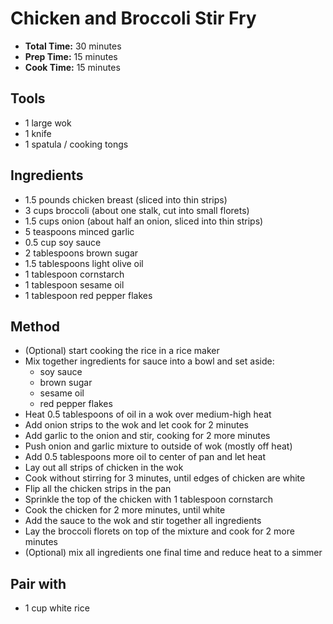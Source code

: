 # Chicken and Broccoli Stir Fry

- **Total Time:** 30 minutes
- **Prep Time:** 15 minutes
- **Cook Time:** 15 minutes

## Tools

- 1 large wok
- 1 knife
- 1 spatula / cooking tongs

## Ingredients

- 1.5 pounds chicken breast (sliced into thin strips)
- 3 cups broccoli (about one stalk, cut into small florets)
- 1.5 cups onion (about half an onion, sliced into thin strips)
- 5 teaspoons minced garlic
- 0.5 cup soy sauce
- 2 tablespoons brown sugar
- 1.5 tablespoons light olive oil
- 1 tablespoon cornstarch
- 1 tablespoon sesame oil
- 1 tablespoon red pepper flakes

## Method

- (Optional) start cooking the rice in a rice maker
- Mix together ingredients for sauce into a bowl and set aside:
    - soy sauce
    - brown sugar
    - sesame oil
    - red pepper flakes
- Heat 0.5 tablespoons of oil in a wok over medium-high heat
- Add onion strips to the wok and let cook for 2 minutes
- Add garlic to the onion and stir, cooking for 2 more minutes
- Push onion and garlic mixture to outside of wok (mostly off heat)
- Add 0.5 tablespoons more oil to center of pan and let heat
- Lay out all strips of chicken in the wok
- Cook without stirring for 3 minutes, until edges of chicken are white
- Flip all the chicken strips in the pan
- Sprinkle the top of the chicken with 1 tablespoon cornstarch
- Cook the chicken for 2 more minutes, until white
- Add the sauce to the wok and stir together all ingredients
- Lay the broccoli florets on top of the mixture and cook for 2 more minutes
- (Optional) mix all ingredients one final time and reduce heat to a simmer

## Pair with

- 1 cup white rice
